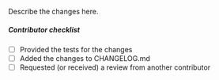Describe the changes here.

##### Contributor checklist

- [ ] Provided the tests for the changes
- [ ] Added the changes to CHANGELOG.md
- [ ] Requested (or received) a review from another contributor
